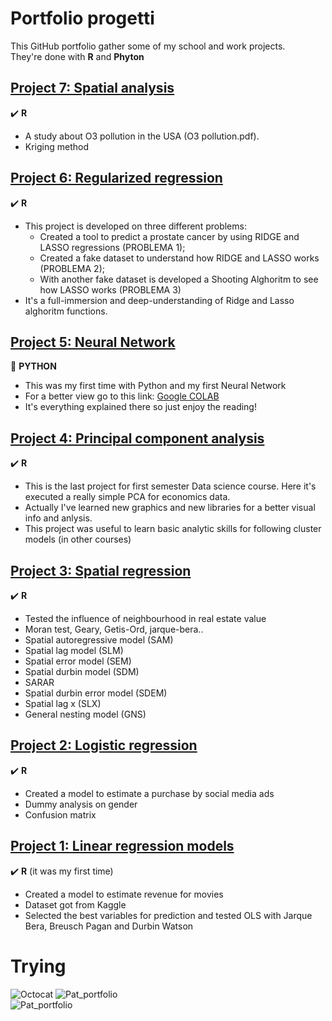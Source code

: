 # Portfolio progetti
This GitHub portfolio gather some of my school and work projects.  
They're done with **R** and **Phyton**  
  
## [Project 7: Spatial analysis](https://github.com/Monofascia/spatial-analysis)  
:heavy_check_mark: **R**  
* A study about O3 pollution in the USA (O3 pollution.pdf).
* Kriging method 
  
## [Project 6: Regularized regression](https://github.com/Monofascia/regularized-regressions)  
:heavy_check_mark: **R**  
* This project is developed on three different problems:  
  * Created a tool to predict a prostate cancer by using RIDGE and LASSO regressions (PROBLEMA 1);  
  * Created a fake dataset to understand how RIDGE and LASSO works (PROBLEMA 2);  
  * With another fake dataset is developed a Shooting Alghoritm to see how LASSO works (PROBLEMA 3)  
* It's a full-immersion and deep-understanding of Ridge and Lasso alghoritm functions.  
     
## [Project 5: Neural Network](https://github.com/Monofascia/NeuralNetwork)  
:snake: **PYTHON**  
* This was my first time with Python and my first Neural Network  
* For a better view go to this link: [Google COLAB](https://colab.research.google.com/drive/1cAMY32NpwR8oDdzj51sQlRflLWdI6feO?usp=sharing)  
* It's everything explained there so just enjoy the reading!  
  
## [Project 4: Principal component analysis](https://github.com/Monofascia/pca)  
:heavy_check_mark: **R**  
* This is the last project for first semester Data science course. Here it's executed a really simple PCA for economics data.  
* Actually I've learned new graphics and new libraries for a better visual info and anlysis.  
* This project was useful to learn basic analytic skills for following cluster models (in other courses)  
  
## [Project 3: Spatial regression](https://github.com/Monofascia/reg_dati_spaziali)  
:heavy_check_mark: **R**  
* Tested the influence of neighbourhood in real estate value  
* Moran test, Geary, Getis-Ord, jarque-bera..  
* Spatial autoregressive model (SAM)   
* Spatial lag model (SLM)  
* Spatial error model (SEM)  
* Spatial durbin model (SDM)  
* SARAR  
* Spatial durbin error model (SDEM)  
* Spatial lag x (SLX)  
* General nesting model (GNS)  
  
## [Project 2: Logistic regression](https://github.com/Monofascia/logistic)  
:heavy_check_mark: **R**  
* Created a model to estimate a purchase by social media ads  
* Dummy analysis on gender 
* Confusion matrix  
  
## [Project 1: Linear regression models](https://github.com/Monofascia/linear-regression)
:heavy_check_mark: **R** (it was my first time)   
* Created a model to estimate revenue for movies  
* Dataset got from Kaggle
* Selected the best variables for prediction and tested OLS with Jarque Bera, Breusch Pagan and Durbin Watson  
  




# Trying
![Octocat](https://github.githubassets.com/images/icons/emoji/octocat.png)
![Pat_portfolio](https://github.githubassets.com/images/icons/emoji/unicode/1f604.png)  
![Pat_portfolio](https://github.githubassets.com/images/icons/emoji/unicode/2714.png?v8)
